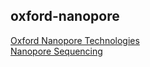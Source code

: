 ## oxford-nanopore

[Oxford Nanopore Technologies](https://nanoporetech.com/how-it-works)    
[Nanopore Sequencing](https://en.wikipedia.org/wiki/Nanopore_sequencing)  





